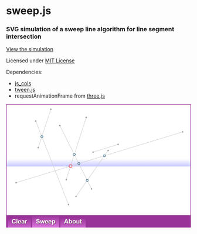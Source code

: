sweep.js
========

### SVG simulation of a sweep line algorithm for line segment intersection ###

[View the simulation](http://daign.github.io/sweep.js/src/)

Licensed under [MIT License](https://github.com/daign/sweep.js/blob/master/LICENSE.txt)

Dependencies:
* [js_cols](https://code.google.com/p/jscols)
* [tween.js](https://github.com/sole/tween.js)
* requestAnimationFrame from [three.js](https://github.com/mrdoob/three.js)

![example](./example.png)
